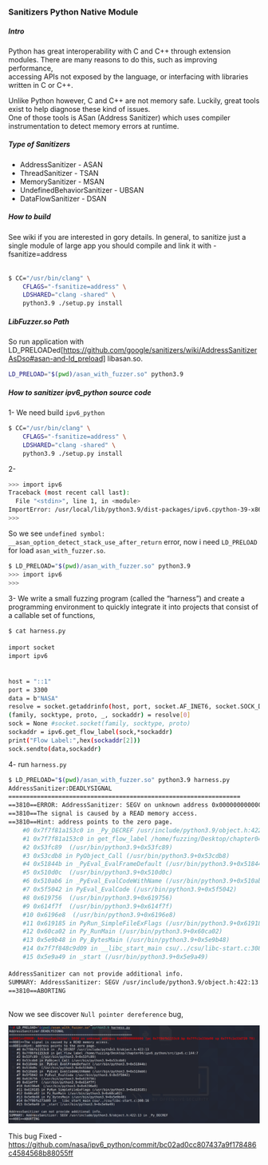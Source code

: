 ###  Sanitizers Python Native Module

##### Intro 
Python has great interoperability with C and C++ through extension modules. There are many reasons to do this, such as improving performance, <br />
accessing APIs not exposed by the language, or interfacing with libraries written in C or C++.

Unlike Python however, C and C++ are not memory safe. Luckily, great tools exist to help diagnose these kind of issues.<br />
One of those tools is ASan (Address Sanitizer) which uses compiler instrumentation to detect memory errors at runtime.

##### Type of Sanitizers

* AddressSanitizer - ASAN
* ThreadSanitizer - TSAN
* MemorySanitizer - MSAN
* UndefinedBehaviorSanitizer - UBSAN
* DataFlowSanitizer - DSAN


##### How to build
See wiki if you are interested in gory details. In general, to sanitize just a single module of large app you should compile and link it with -fsanitize=address <br />

```bash

$ CC="/usr/bin/clang" \ 
	CFLAGS="-fsanitize=address" \
	LDSHARED="clang -shared" \
	python3.9 ./setup.py install
```

##### LibFuzzer.so Path 
So run application with LD_PRELOADed[https://github.com/google/sanitizers/wiki/AddressSanitizerAsDso#asan-and-ld_preload] libasan.so. 

```bash
LD_PRELOAD="$(pwd)/asan_with_fuzzer.so" python3.9
```

##### How to sanitizer ipv6_python source code

1- We need build `ipv6_python`
```bash
$ CC="/usr/bin/clang" \ 
	CFLAGS="-fsanitize=address" \
	LDSHARED="clang -shared" \
	python3.9 ./setup.py install

```
2-
```bash
>>> import ipv6
Traceback (most recent call last):
  File "<stdin>", line 1, in <module>
ImportError: /usr/local/lib/python3.9/dist-packages/ipv6.cpython-39-x86_64-linux-gnu.so: undefined symbol: __asan_option_detect_stack_use_after_return
>>> 
```

So we see `undefined symbol: __asan_option_detect_stack_use_after_return` error, now i need `LD_PRELOAD` for load `asan_with_fuzzer.so`.

```bash
$ LD_PRELOAD="$(pwd)/asan_with_fuzzer.so" python3.9
>>> import ipv6
>>> 
```


3- We write a small fuzzing program (called the “harness”) and create a programming environment to quickly integrate it into projects that consist of a callable set of functions,

```bash
$ cat harness.py 

import socket
import ipv6


host = "::1"
port = 3300
data = b"NASA"
resolve = socket.getaddrinfo(host, port, socket.AF_INET6, socket.SOCK_DGRAM)
(family, socktype, proto, _, sockaddr) = resolve[0]
sock = None #socket.socket(family, socktype, proto)
sockaddr = ipv6.get_flow_label(sock,*sockaddr)
print("Flow Label:",hex(sockaddr[2]))
sock.sendto(data,sockaddr)

```

4- run `harness.py ` 

```bash 
$ LD_PRELOAD="$(pwd)/asan_with_fuzzer.so" python3.9 harness.py                                                                               1 ⨯
AddressSanitizer:DEADLYSIGNAL
=================================================================
==3810==ERROR: AddressSanitizer: SEGV on unknown address 0x000000000000 (pc 0x7f7f81a153c0 bp 0x7ffed0cd1ed0 sp 0x7ffed0cd1b60 T0)
==3810==The signal is caused by a READ memory access.
==3810==Hint: address points to the zero page.
    #0 0x7f7f81a153c0 in _Py_DECREF /usr/include/python3.9/object.h:422:13
    #1 0x7f7f81a153c0 in get_flow_label /home/fuzzing/Desktop/chapter04/ipv6_python/src/ipv6.c:144:7
    #2 0x53fc89  (/usr/bin/python3.9+0x53fc89)
    #3 0x53cdb8 in PyObject_Call (/usr/bin/python3.9+0x53cdb8)
    #4 0x51844b in _PyEval_EvalFrameDefault (/usr/bin/python3.9+0x51844b)
    #5 0x510d0c  (/usr/bin/python3.9+0x510d0c)
    #6 0x510ab6 in _PyEval_EvalCodeWithName (/usr/bin/python3.9+0x510ab6)
    #7 0x5f5042 in PyEval_EvalCode (/usr/bin/python3.9+0x5f5042)
    #8 0x619756  (/usr/bin/python3.9+0x619756)
    #9 0x614f7f  (/usr/bin/python3.9+0x614f7f)
    #10 0x6196e8  (/usr/bin/python3.9+0x6196e8)
    #11 0x619185 in PyRun_SimpleFileExFlags (/usr/bin/python3.9+0x619185)
    #12 0x60ca02 in Py_RunMain (/usr/bin/python3.9+0x60ca02)
    #13 0x5e9b48 in Py_BytesMain (/usr/bin/python3.9+0x5e9b48)
    #14 0x7f7f848c9d09 in __libc_start_main csu/../csu/libc-start.c:308:16
    #15 0x5e9a49 in _start (/usr/bin/python3.9+0x5e9a49)

AddressSanitizer can not provide additional info.
SUMMARY: AddressSanitizer: SEGV /usr/include/python3.9/object.h:422:13 in _Py_DECREF
==3810==ABORTING
                     
```

Now we see discover `Null pointer dereference` bug,

![Crashed](https://github.com/raminfp/sanitizers_python_native_module/blob/main/img/ipv6_sanitize.png)

This bug Fixed - https://github.com/nasa/ipv6_python/commit/bc02ad0cc807437a9f178486c4584568b88055ff